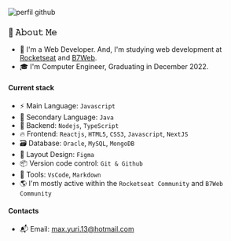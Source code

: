 ![perfil github](https://github.com/maxyuri13/maxyuri13/assets/91703339/03d478a5-0db7-4256-9215-fe050bdc17ec)


### 👀 𝙰𝚋𝚘𝚞𝚝 𝙼𝚎
 - 📖 I'm a Web Developer. And, I'm studying web development at [Rocketseat](https://rocketseat.com.br/) and [B7Web](https://b7web.com.br/).
 - 🎓 I'm Computer Engineer, Graduating in December 2022.

#### Current stack
- ⚡️ Main Language: `Javascript`
- 🚀 Secondary Language: `Java`
-  📡 Backend: `Nodejs`, `TypeScript`
-  🔥 Frontend: `Reactjs`, `HTML5`, `CSS3`, `Javascript`, `NextJS`
-  🗃️ Database: `Oracle`, `MySQL`, `MongoDB`
-  🎨 Layout Design: `Figma`
-  📦️ Version code control: `Git & Github`
-  🔨 Tools: `VsCode`, `Markdown`
-  🌎 I'm mostly active within the `Rocketseat Community` and `B7Web Community`

#### Contacts

- 📬 Email: max.yuri.13@hotmail.com
